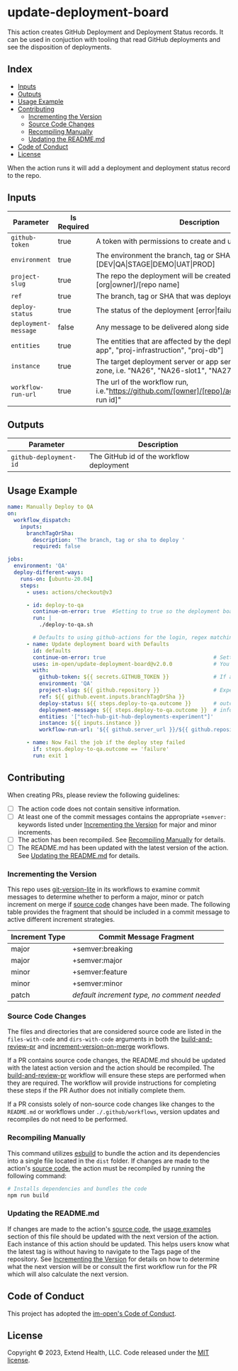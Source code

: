 # update-deployment-board

This action creates GitHub Deployment and Deployment Status records.  It can be used in conjuction with tooling that read GitHub deployments and see the disposition of deployments.

## Index <!-- omit in toc -->

- [Inputs](#inputs)
- [Outputs](#outputs)
- [Usage Example](#usage-example)
- [Contributing](#contributing)
  - [Incrementing the Version](#incrementing-the-version)
  - [Source Code Changes](#source-code-changes)
  - [Recompiling Manually](#recompiling-manually)
  - [Updating the README.md](#updating-the-readmemd)
- [Code of Conduct](#code-of-conduct)
- [License](#license)


When the action runs it will add a deployment and deployment status record to the repo.

## Inputs

| Parameter            | Is Required | Description                                                                                               |
| -------------------- | ----------- | --------------------------------------------------------------------------------------------------------- |
| `github-token`       | true        | A token with permissions to create and update issues                                                      |
| `environment`        | true        | The environment the branch, tag or SHA was deployed to, i.e. [DEV\|QA\|STAGE\|DEMO\|UAT\|PROD]            |
| `project-slug`       | true        | The repo the deployment will be created in, i.e. [org\|owner]/[repo name]                                 |
| `ref`                | true        | The branch, tag or SHA that was deployed                                                                  |
| `deploy-status`      | true        | The status of the deployment [error\|failure\|success]                                                    |
| `deployment-message` | false       | Any message to be delivered along side of the status                                                      |
| `entities`           | true        | The entities that are affected by the deployment, i.e. ["proj-app", "proj-infrastruction", "proj-db"]     |
| `instance`           | true        | The target deployment server or app service and availability zone, i.e. "NA26", "NA26-slot1", "NA27-blue" |
| `workflow-run-url`   | true        | The url of the workflow run, i.e."https://github.com/[owner]/[repo]/actions/runs/[workflow run id]"       |

## Outputs

| Parameter              | Description                              |
| ---------------------- | ---------------------------------------- |
| `github-deployment-id` | The GitHub id of the workflow deployment |

## Usage Example

```yml
name: Manually Deploy to QA
on:
  workflow_dispatch:
    inputs:
      branchTagOrSha:
        description: 'The branch, tag or sha to deploy '
        required: false

jobs:
  environment: 'QA'
  deploy-different-ways:
    runs-on: [ubuntu-20.04]
    steps:
      - uses: actions/checkout@v3

      - id: deploy-to-qa
        continue-on-error: true  #Setting to true so the deployment board can be updated, even if this fails
        run: |
          ./deploy-to-qa.sh

        # Defaults to using github-actions for the login, regex matching to determine the ref-type and times shown in UTC
      - name: Update deployment board with Defaults
        id: defaults
        continue-on-error: true                                  # Setting to true so the job doesn't fail if updating the board fails.
        uses: im-open/update-deployment-board@v2.0.0             # You may also reference just the major or major.minor version
        with:
          github-token: ${{ secrets.GITHUB_TOKEN }}              # If a different token is used, update github-login with the corresponding account
          environment: 'QA'
          project-slug: ${{ github.repository }}                 # Expects [org|owner]/[repo name]
          ref: ${{ github.event.inputs.branchTagOrSha }}
          deploy-status: ${{ steps.deploy-to-qa.outcome }}       # outcome is the result of the step before continue-on-error is applied, i.e. [error|failure|success]
          deployment-message: ${{ steps.deploy-to-qa.outcome }}  # information that may add supporting information to the status/result
          entities: '["tech-hub-git-hub-deployments-experiment"]'
          instance: ${{ inputs.instance }}
          workflow-run-url: '${{ github.server_url }}/${{ github.repository }}/actions/runs/${{ github.run_id }}'

      - name: Now Fail the job if the deploy step failed
        if: steps.deploy-to-qa.outcome == 'failure'
        run: exit 1
```

## Contributing

When creating PRs, please review the following guidelines:

- [ ] The action code does not contain sensitive information.
- [ ] At least one of the commit messages contains the appropriate `+semver:` keywords listed under [Incrementing the Version] for major and minor increments.
- [ ] The action has been recompiled.  See [Recompiling Manually] for details.
- [ ] The README.md has been updated with the latest version of the action.  See [Updating the README.md] for details.

### Incrementing the Version

This repo uses [git-version-lite] in its workflows to examine commit messages to determine whether to perform a major, minor or patch increment on merge if [source code] changes have been made.  The following table provides the fragment that should be included in a commit message to active different increment strategies.

| Increment Type | Commit Message Fragment                     |
| -------------- | ------------------------------------------- |
| major          | +semver:breaking                            |
| major          | +semver:major                               |
| minor          | +semver:feature                             |
| minor          | +semver:minor                               |
| patch          | *default increment type, no comment needed* |

### Source Code Changes

The files and directories that are considered source code are listed in the `files-with-code` and `dirs-with-code` arguments in both the [build-and-review-pr] and [increment-version-on-merge] workflows.

If a PR contains source code changes, the README.md should be updated with the latest action version and the action should be recompiled.  The [build-and-review-pr] workflow will ensure these steps are performed when they are required.  The workflow will provide instructions for completing these steps if the PR Author does not initially complete them.

If a PR consists solely of non-source code changes like changes to the `README.md` or workflows under `./.github/workflows`, version updates and recompiles do not need to be performed.

### Recompiling Manually

This command utilizes [esbuild] to bundle the action and its dependencies into a single file located in the `dist` folder.  If changes are made to the action's [source code], the action must be recompiled by running the following command:

```sh
# Installs dependencies and bundles the code
npm run build
```

### Updating the README.md

If changes are made to the action's [source code], the [usage examples] section of this file should be updated with the next version of the action.  Each instance of this action should be updated.  This helps users know what the latest tag is without having to navigate to the Tags page of the repository.  See [Incrementing the Version] for details on how to determine what the next version will be or consult the first workflow run for the PR which will also calculate the next version.

## Code of Conduct

This project has adopted the [im-open's Code of Conduct](https://github.com/im-open/.github/blob/main/CODE_OF_CONDUCT.md).

## License

Copyright &copy; 2023, Extend Health, LLC. Code released under the [MIT license](LICENSE).

<!-- Links -->
[Incrementing the Version]: #incrementing-the-version
[Recompiling Manually]: #recompiling-manually
[Updating the README.md]: #updating-the-readmemd
[source code]: #source-code-changes
[usage examples]: #usage-examples
[build-and-review-pr]: ./.github/workflows/build-and-review-pr.yml
[increment-version-on-merge]: ./.github/workflows/increment-version-on-merge.yml
[esbuild]: https://esbuild.github.io/getting-started/#bundling-for-node
[git-version-lite]: https://github.com/im-open/git-version-lite
[the board]: https://github.com/im-open/update-deployment-board/projects/1
[cleanup-deployment-board]: https://github.com/im-open/cleanup-deployment-board
